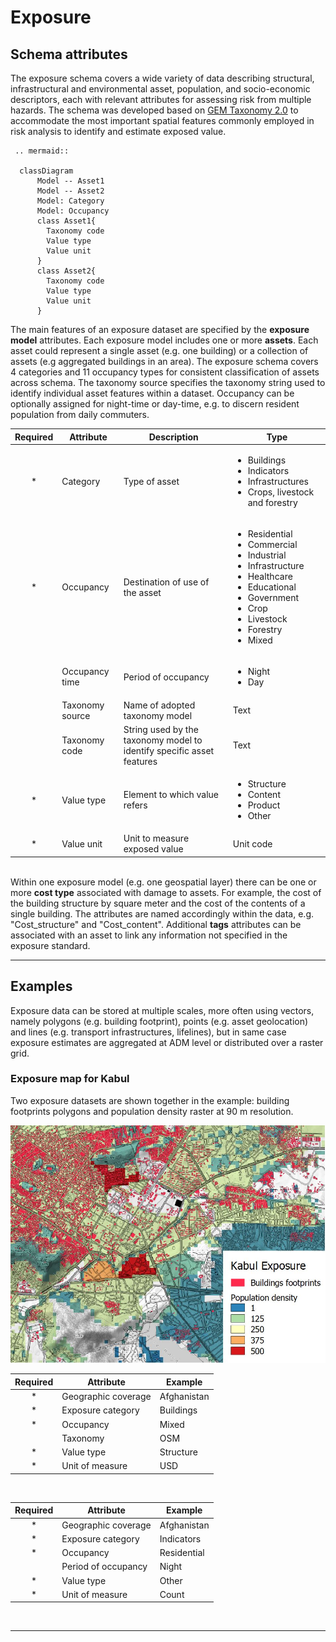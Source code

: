 # Exposure

## Schema attributes

The exposure schema covers a wide variety of data describing structural, infrastructural and environmental asset, population, and socio-economic descriptors, each with relevant attributes for assessing risk from multiple hazards. The schema was developed based on [GEM Taxonomy 2.0](https://wiki.openstreetmap.org/wiki/GED4ALL) to accommodate the most important spatial features commonly employed in risk analysis to identify and estimate exposed value.

```{eval-rst}
 .. mermaid::

  classDiagram
      Model -- Asset1
      Model -- Asset2
      Model: Category
      Model: Occupancy
      class Asset1{
        Taxonomy code
        Value type
        Value unit
      }
      class Asset2{
        Taxonomy code
        Value type
        Value unit
      }
```

The main features of an exposure dataset are specified by the **exposure model** attributes.
Each exposure model includes one or more **assets**. Each asset could represent a single asset (e.g. one building) or a collection of assets (e.g aggregated buildings in an area).
The exposure schema covers 4 categories and 11 occupancy types for consistent classification of assets across schema. The taxonomy source specifies the taxonomy string used to identify individual asset features within a dataset. Occupancy can be optionally assigned for night-time or day-time, e.g. to discern resident population from daily commuters.

|**Required**| **Attribute** | **Description** | **Type** |
|:---:| --- | --- | --- |
|*| Category | Type of asset | <ul><li>Buildings<li>Indicators<li>Infrastructures<li>Crops, livestock and forestry</ul> |
|*| Occupancy | Destination of use of the asset | <ul><li>Residential<li>Commercial<li>Industrial<li>Infrastructure<li>Healthcare<li>Educational<li>Government<li>Crop<li>Livestock<li>Forestry<li>Mixed</ul> |
| | Occupancy time | Period of occupancy | <ul><li>Night<li>Day |
| | Taxonomy source | Name of adopted taxonomy model | Text |
| | Taxonomy code | String used by the taxonomy model to identify specific asset features | Text |
|*| Value type | Element to which value refers | <ul><li>Structure<li>Content<li>Product<li>Other</ul> |
|*| Value unit | Unit to measure exposed value | Unit code |

<br>Within one exposure model (e.g. one geospatial layer) there can be one or more **cost type** associated with damage to assets. For example, the cost of the building structure by square meter and the cost of the contents of a single building. The attributes are named accordingly within the data, e.g. "Cost_structure" and "Cost_content".
Additional **tags** attributes can be associated with an asset to link any information not specified in the exposure standard.

<hr>

## Examples

Exposure data can be stored at multiple scales, more often using vectors, namely polygons (e.g. building footprint), points (e.g. asset geolocation) and lines (e.g. transport infrastructures, lifelines), but in same case exposure estimates are aggregated at ADM level or distributed over a raster grid.

### Exposure map for Kabul

Two exposure datasets are shown together in the example: building footprints polygons and population density raster at 90 m resolution.

![Exposure example](../img/sample_exp.jpg)

|**Required**| **Attribute** | **Example** |
|:---:| --- | --- |
|*| Geographic coverage | Afghanistan |
|*| Exposure category | Buildings |
|*| Occupancy | Mixed |
|| Taxonomy | OSM |
|*| Value type | Structure |
|\*| Unit of measure | USD |

<br>

|**Required**| **Attribute** | **Example** |
|:---:| --- | --- |
|*| Geographic coverage | Afghanistan |
|*| Exposure category | Indicators |
|*| Occupancy | Residential |
|| Period of occupancy | Night |
|*| Value type | Other |
|\*| Unit of measure | Count |

<br><hr>
